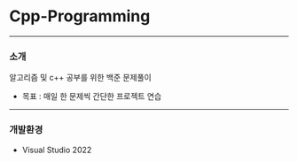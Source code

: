 # Cpp-Programming
----
### 소개
알고리즘 및 c++ 공부를 위한 백준 문제풀이
* 목표 : 매일 한 문제씩
간단한 프로젝트 연습
---
### 개발환경
* Visual Studio 2022
